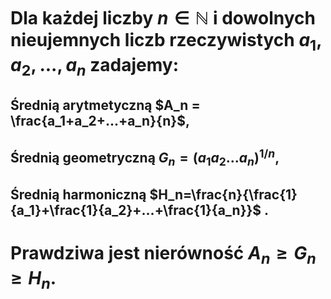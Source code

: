 # Dla każdej liczby $n \in \mathbb{N}$ i dowolnych nieujemnych liczb rzeczywistych $a_1, a_2, ..., a_n$ zadajemy:

## Średnią arytmetyczną $A_n = \frac{a_1+a_2+...+a_n}{n}$,
## Średnią geometryczną $G_n  = (a_1a_2...a_n)^{1/n}$,
## Średnią harmoniczną $H_n=\frac{n}{\frac{1}{a_1}+\frac{1}{a_2}+...+\frac{1}{a_n}}$ .
# Prawdziwa jest nierówność  $A_n \geq G_n \geq H_n$.